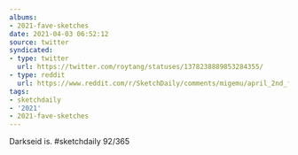 ```yaml
---
albums:
- 2021-fave-sketches
date: 2021-04-03 06:52:12
source: twitter
syndicated:
- type: twitter
  url: https://twitter.com/roytang/statuses/1378238889853284355/
- type: reddit
  url: https://www.reddit.com/r/SketchDaily/comments/migemu/april_2nd_free_draw_friday/gt82ljt/
tags:
- sketchdaily
- '2021'
- 2021-fave-sketches
---
```


Darkseid is. #sketchdaily 92/365